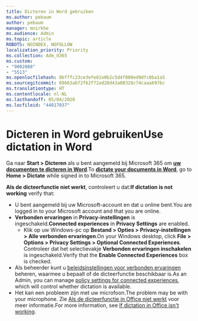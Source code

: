 ```yaml
---
title: Dicteren in Word gebruiken
ms.author: pebaum
author: pebaum
manager: mnirkhe
ms.audience: Admin
ms.topic: article
ROBOTS: NOINDEX, NOFOLLOW
localization_priority: Priority
ms.collection: Adm_O365
ms.custom:
- "9002888"
- "5513"
ms.openlocfilehash: 8bfffc23ce3efe81e0b2c5d4f000ed9dfc0ba1a5
ms.sourcegitcommit: 69663ab72f62f72ad28d43a08328c74caaa697bc
ms.translationtype: HT
ms.contentlocale: nl-NL
ms.lasthandoff: 05/04/2020
ms.locfileid: "44017037"
---
```

# <a name="use-dictation-in-word"></a><span data-ttu-id="fad1b-102">Dicteren in Word gebruiken</span><span class="sxs-lookup"><span data-stu-id="fad1b-102">Use dictation in Word</span></span>

<span data-ttu-id="fad1b-103">Ga naar **Start > Dicteren** als u bent aangemeld bij Microsoft 365 om **[uw documenten te dicteren in Word](https://support.office.com/article/dictate-your-documents-in-word-3876e05f-3fcc-418f-b8ab-db7ce0d11d3c)**.</span><span class="sxs-lookup"><span data-stu-id="fad1b-103">To **[dictate your documents in Word](https://support.office.com/article/dictate-your-documents-in-word-3876e05f-3fcc-418f-b8ab-db7ce0d11d3c)**, go to **Home > Dictate** while signed in to Microsoft 365.</span></span>

<span data-ttu-id="fad1b-104">**Als de dicteerfunctie niet werkt**, controleert u dat:</span><span class="sxs-lookup"><span data-stu-id="fad1b-104">**If dictation is not working** verify that:</span></span>

- <span data-ttu-id="fad1b-105">U bent aangemeld bij uw Microsoft-account en dat u online bent.</span><span class="sxs-lookup"><span data-stu-id="fad1b-105">You are logged in to your Microsoft account and that you are online.</span></span>
- <span data-ttu-id="fad1b-106">**Verbonden ervaringen** in **Privacy-instellingen** is ingeschakeld.</span><span class="sxs-lookup"><span data-stu-id="fad1b-106">**Connected experiences** in **Privacy Settings** are enabled.</span></span> 
    - <span data-ttu-id="fad1b-107">Klik op uw Windows-pc op **Bestand > Opties > Privacy-instellingen > Alle verbonden ervaringen**.</span><span class="sxs-lookup"><span data-stu-id="fad1b-107">On your Windows desktop, click **File > Options > Privacy Settings > Optional Connected Experiences**.</span></span> <span data-ttu-id="fad1b-108">Controleer dat het selectievakje **Verbonden ervaringen inschakelen** is ingeschakeld.</span><span class="sxs-lookup"><span data-stu-id="fad1b-108">Verify that the **Enable Connected Experiences** box is checked.</span></span>
- <span data-ttu-id="fad1b-109">Als beheerder kunt u [beleidsinstellingen voor verbonden ervaringen](https://docs.microsoft.com/deployoffice/privacy/manage-privacy-controls#policy-settings-for-connected-experiences) beheren, waarmee u bepaalt of de dicteerfunctie beschikbaar is.</span><span class="sxs-lookup"><span data-stu-id="fad1b-109">As an Admin, you can manage [policy settings for connected experiences](https://docs.microsoft.com/deployoffice/privacy/manage-privacy-controls#policy-settings-for-connected-experiences), which will control whether dictation is available.</span></span>
- <span data-ttu-id="fad1b-110">Het kan een probleem zijn met uw microfoon.</span><span class="sxs-lookup"><span data-stu-id="fad1b-110">The problem may be with your microphone.</span></span> <span data-ttu-id="fad1b-111">Zie [Als de dicteerfunctie in Office niet werkt](https://support.office.com/article/If-dictation-in-Office-isn-t-working-3a740b4a-19d5-461c-b59a-d82172707fd4#OfficeVersion=Web) voor meer informatie.</span><span class="sxs-lookup"><span data-stu-id="fad1b-111">For more information, see [If dictation in Office isn't working](https://support.office.com/article/If-dictation-in-Office-isn-t-working-3a740b4a-19d5-461c-b59a-d82172707fd4#OfficeVersion=Web).</span></span>
